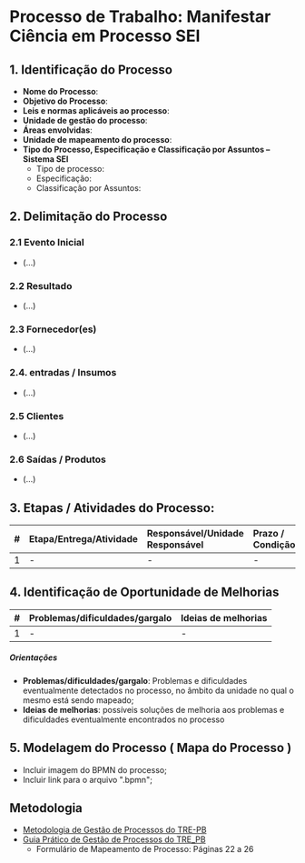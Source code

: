 # Processo de Trabalho: Manifestar Ciência em Processo SEI

## 1. Identificação do Processo

- **Nome do Processo**:
- **Objetivo do Processo**:
- **Leis e normas aplicáveis ao processo**:
- **Unidade de gestão do processo**:
- **Áreas envolvidas**:
- **Unidade de mapeamento do processo**:
- **Tipo do Processo, Especificação e Classificação por Assuntos – Sistema SEI**
  - Tipo de processo:
  - Especificação:
  - Classificação por Assuntos:

## 2. Delimitação do Processo

### 2.1 Evento Inicial

- (...)

### 2.2 Resultado

- (...)

### 2.3 Fornecedor(es)

- (...)

### 2.4. entradas / Insumos

- (...)

### 2.5 Clientes

- (...)

### 2.6 Saídas / Produtos

- (...)

## 3. Etapas / Atividades do Processo:

|#|Etapa/Entrega/Atividade|Responsável/Unidade Responsável|Prazo / Condição|
|:---:|:---|:---|:---|
|1|-|-|-

## 4. Identificação de Oportunidade de Melhorias

|#|Problemas/dificuldades/gargalo|Ideias de melhorias|
|:---:|:---|:---|
|1|-|-|

##### Orientações

- **Problemas/dificuldades/gargalo**: Problemas e dificuldades eventualmente detectados no processo, no âmbito da
unidade no qual o mesmo está sendo mapeado;
- **Ideias de melhorias**: possíveis soluções de melhoria aos problemas e dificuldades eventualmente
encontrados no processo

## 5. Modelagem do Processo ( Mapa do Processo )

- Incluir imagem do BPMN do processo;
- Incluir link para o arquivo ".bpmn";

## Metodologia

- [Metodologia de Gestão de Processos do TRE-PB](https://www.tre-pb.jus.br/++theme++justica_eleitoral/pdfjs/web/viewer.html?file=https://www.tre-pb.jus.br/transparencia-e-prestacao-de-contas/planejamento-e-gestao/gestao-de-processos/arquivos/trepb-metodologia-de-gestao-de-processos/@@download/file/trepb-metodologia-de-gestao-de-processos.pdf)
- [Guia Prático de Gestão de Processos do TRE_PB](https://www.tre-pb.jus.br/++theme++justica_eleitoral/pdfjs/web/viewer.html?file=https://www.tre-pb.jus.br/transparencia-e-prestacao-de-contas/planejamento-e-gestao/gestao-de-processos/arquivos/trepb-guia-pratico-de-gestao-de-processos/@@download/file/trepb-guia-pratico-de-gestao-de-processos.pdf)
  - Formulário de Mapeamento de Processo: Páginas 22 a 26
